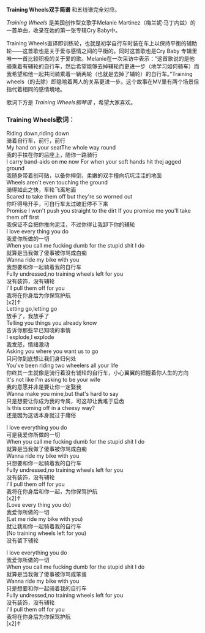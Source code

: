 

**Training Wheels双手简谱** 和五线谱完全对应。

_Training Wheels_ 是美国创作型女歌手Melanie Martinez（梅兰妮·马丁内兹）的一首单曲，收录在她的第一张专辑Cry
Baby中。

Training Wheels直译即训练轮，也就是初学自行车时装在车上以保持平衡的辅助轮——这首歌也是关于爱与感情之间的平衡的。同时这首歌也是Cry
Baby
专辑里唯一一首比较积极的关于爱的歌。Melanie在一次采访中表示：“这首歌说的是他骑乘着有辅轮的自行车，然后希望能够去掉辅轮而更进一步（地学习如何骑车）而我希望和他一起共同骑乘着一辆两轮（也就是去掉了辅轮）的自行车。”Training
wheels（的去除）即隐喻着两人的关系更进一步。这个故事在MV里有两个场景但指代着相同的感情境地。

歌词下方是 _Training Wheels钢琴谱_ ，希望大家喜欢。

### Training Wheels歌词：

Riding down,riding down  
骑着自行车，前行，前行  
My hand on your seatThe whole way round  
我的手扶在你的后座上，随你一路骑行  
I carry band-aids on me now For when your soft hands hit thej agged ground  
我随身带着创可贴，以备你摔倒，柔嫩的双手撞向坑坑洼洼的地面  
Wheels aren't even touching the ground  
骑得如此之快，车轮飞离地面  
Scared to take them off but they're so worned out  
你吓得甩开手，可自行车太过破旧停不下来  
Promise I won't push you straight to the dirt If you promise me you'll take
them off first  
我保证不会把你推向泥洼，不过你得让我卸下你的辅轮  
I love every thing you do  
我爱你所做的一切  
When you call me fucking dumb for the stupid shit I do  
就算是当我做了傻事被你骂成白痴  
Wanna ride my bike with you  
我想要和你一起骑着我的自行车  
Fully undressed,no training wheels left for you  
没有装饰，没有辅轮  
I'll pull them off for you  
我将在你身后为你保驾护航  
[x2]↑  
Letting go,letting go  
放手了，我放手了  
Telling you things you already know  
告诉你那些早已知晓的事情  
I explode,I explode  
我发怒，情绪激动  
Asking you where you want us to go  
只问你到底想让我们身归何处  
You've been riding two wheelers all your life  
你终其一生就像是骑行着没有辅轮的自行车，小心翼翼的把握着你人生的方向  
It's not like I'm asking to be your wife  
我的意愿并非是要让你一定娶我  
Wanna make you mine,but that's hard to say  
只是想要让你成为我的专属，可这却让我难于启齿  
Is this coming off in a cheesy way?  
还是因为这话本身就过于庸俗

I love everything you do  
可是我爱你所做的一切  
When you call me fucking dumb for the stupid shit I do  
就算是当我做了傻事被你骂成白痴  
Wanna ride my bike with you  
只想要和你一起骑着我的自行车  
Fully undressed,no training wheels left for you  
没有装饰，没有辅轮  
I'll pull them off for you  
我将在你身后和你一起，为你保驾护航  
[x2]↑  
(Love every thing you do)  
我爱你所做的一切  
(Let me ride my bike with you)  
就让我和你一起骑着我的自行车  
(No training wheels left for you)  
没有留下辅轮

I love everything you do  
我爱你所做的一切  
When you call me fucking dumb for the stupid shit I do  
就算是当我做了傻事被你骂成笨蛋  
Wanna ride my bike with you  
只是想要和你一起骑着我的自行车  
Fully undressed,no training wheels left for you  
没有装饰，没有辅轮  
I'll pull them off for you  
我将在你身后为你保驾护航  
[x2]↑

